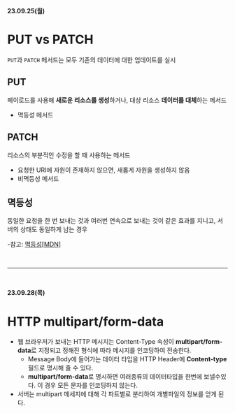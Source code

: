 **23.09.25(월)**
# PUT vs PATCH
`PUT`과 `PATCH` 메서드는 모두 기존의 데이터에 대한 업데이트를 실시

## PUT
페이로드를 사용해 **새로운 리소스를 생성**하거나, 대상 리소스 **데이터를 대체**하는 메서드
- 멱등성 메서드

## PATCH
리소스의 부분적인 수정을 할 때 사용하는 메서드
- 요청한 URI에 자원이 존재하지 않으면, 새롭게 자원을 생성하지 않음
- 비멱등성 메서드

## 멱등성
동일한 요청을 한 번 보내는 것과 여러번 연속으로 보내는 것이 같은 효과를 지니고, 서버의 상태도 동일하게 남는 경우

-참고: [멱등성[MDN]](https://developer.mozilla.org/ko/docs/Glossary/Idempotent)

<br>
<hr>
<br>

**23.09.28(목)**
# HTTP multipart/form-data
- 웹 브라우저가 보내는 HTTP 메시지는 Content-Type 속성이 **multipart/form-data**로 지정되고 정해진 형식에 따라 메시지를 인코딩하여 전송한다.
    - Message Body에 들어가는 데이터 타입을 HTTP Header에 **Content-type** 필드로 명시해 줄 수 있다.
    - **multipart/form-data**로 명시하면 여러종류의 데이터타입을 한번에 보낼수있다. 이 경우 모든 문자를 인코딩하지 않는다.
- 서버는 multipart 메세지에 대해 각 파트별로 분리하여 개별파일의 정보를 얻게 된다.
